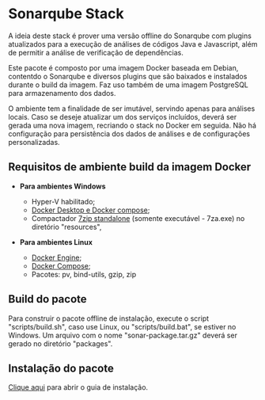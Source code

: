 # Sonarqube Stack

A ideia deste stack é prover uma versão offline do Sonarqube com plugins atualizados para a execução de análises de códigos Java e Javascript, além de permitir a análise de verificação de dependências.

Este pacote é composto por uma imagem Docker baseada em Debian, contentdo o Sonarqube e diversos plugins que são baixados e instalados durante o build da imagem. Faz uso também de uma imagem PostgreSQL para armazenamento dos dados.

O ambiente tem a finalidade de ser imutável, servindo apenas para análises locais. Caso se deseje atualizar um dos serviços incluídos, deverá ser gerada uma nova imagem, recriando o stack no Docker em seguida. Não há configuração para persistência dos dados de análises e de configurações personalizadas.

## Requisitos de ambiente build da imagem Docker

- **Para ambientes Windows**
  - Hyper-V habilitado;
  - [Docker Desktop e Docker compose](https://docs.docker.com/docker-for-windows/install/);
  - Compactador [7zip standalone](https://www.7-zip.org/a/7z1900-extra.7z) (somente executável - 7za.exe) no diretório "resources", 

- **Para ambientes Linux**
  - [Docker Engine](https://docs.docker.com/install/linux/docker-ce/centos/);
  - [Docker Compose](https://docs.docker.com/compose/install/);
  - Pacotes: pv, bind-utils, gzip, zip


## Build do pacote

Para construir o pacote offline de instalação, execute o script "scripts/build.sh", caso use Linux, ou "scripts/build.bat", se estiver no Windows. Um arquivo com o nome "sonar-package.tar.gz" deverá ser gerado no diretório "packages".

## Instalação do pacote

[Clique aqui](README_install.md) para abrir o guia de instalação.